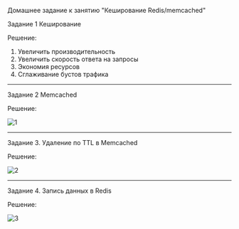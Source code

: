 Домашнее задание к занятию "Кеширование Redis/memcached"

Задание 1 Кеширование

Решение:
1. Увеличить производительность
2. Увеличить скорость ответа на запросы
3. Экономия ресурсов
4. Сглаживание бустов трафика

---

Задание 2 Memcached

Решение:

![1](https://github.com/Niko1a/lebedev/assets/110035244/7c7cc0d6-6ddb-4a09-9fa6-1951f6a74035)


---

Задание 3. Удаление по TTL в Memcached

Решение: 

![2](https://github.com/Niko1a/lebedev/assets/110035244/894f0efa-b4b1-4469-85ad-5bef853b136f)

---

Задание 4. Запись данных в Redis

Решение:

![3](https://github.com/Niko1a/lebedev/assets/110035244/92d9216d-bd94-4f4c-b878-47320a7c975f)

